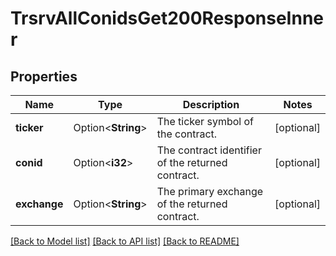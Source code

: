 # TrsrvAllConidsGet200ResponseInner

## Properties

Name | Type | Description | Notes
------------ | ------------- | ------------- | -------------
**ticker** | Option<**String**> | The ticker symbol of the contract. | [optional]
**conid** | Option<**i32**> | The contract identifier of the returned contract. | [optional]
**exchange** | Option<**String**> | The primary exchange of the returned contract. | [optional]

[[Back to Model list]](../README.md#documentation-for-models) [[Back to API list]](../README.md#documentation-for-api-endpoints) [[Back to README]](../README.md)
